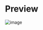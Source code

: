 # Preview

![image](https://github.com/frontendvidu/public/assets/132292859/f95bdc7b-7b11-4b82-8f04-f0dadee2a4d6)
